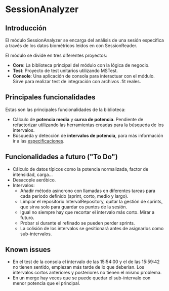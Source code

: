 # SessionAnalyzer
## Introducción
El módulo SessionAnalyzer se encarga del análisis de una sesión específica a través de los datos biométricos leídos en con SessionReader.

El módulo se divide en tres diferentes proyectos:
* **Core**: La biblioteca principal del módulo con la lógica de negocio.
* **Test**: Proyecto de test unitarios utilizando MSTest. 
* **Console**: Una aplicación de consola para interactuar con el módulo. Sirve para realizar test de integración con archivos .fit reales.

## Principales funcionalidades
Estas son las principales funcionalidades de la biblioteca:
* Cálculo de **potencia media** y **curva de potencia**. Pendiente de refactorizar utilizando las herramientas creadas para la búsqueda de los intervalos.
* Búsqueda y detección de **intervalos de potencia**, para más información ir a las [especificaciones](docs/IntervalsSpecifications.md).

## Funcionalidades a futuro ("To Do")
* Cálculo de datos típicos como la potencia normalizada, factor de intensidad, carga...
* Desacople aeróbico.
* Intervalos:
    * Añadir método asíncrono con llamadas en diferentes tareas para cada periodo definido (sprint, corto, medio y largo).
    * Limpiar el repositorio IntervalRepository, quitar la gestión de sprints, que sirva solo para guardar os puntos de la sesión.
    * Igual no siempre hay que recortar el intervalo más corto. Mirar a futuro.
    * Probar si durante el refinado se pueden perder sprints.
    * La colisión de los intervalos se gesitionará antes de asignarlos como sub-intervalos.

## Known issues
* En el test de la consola el intervalo de las 15:54:00 y el de las 15:59:42 no tienen sentido, empiezan más tarde de lo que deberían. Los intervalos cortos anteriores y posteriores no tienen el mismo problema.
* En un merge hay veces que se puede quedar el sub-intervalo con menor potencia que el principal.